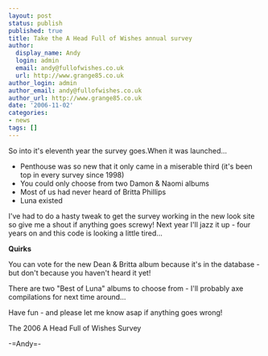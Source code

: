 ```yaml
---
layout: post
status: publish
published: true
title: Take the A Head Full of Wishes annual survey
author:
  display_name: Andy
  login: admin
  email: andy@fullofwishes.co.uk
  url: http://www.grange85.co.uk
author_login: admin
author_email: andy@fullofwishes.co.uk
author_url: http://www.grange85.co.uk
date: '2006-11-02'
categories:
- news
tags: []
---
```

<p>So into it's eleventh year the survey goes.When it was launched...</p>
<ul>
<li>Penthouse was so new that it only came in a miserable third (it's been top in every survey since 1998)</li>
<li>You could only choose from two Damon & Naomi albums</li>
<li>Most of us had never heard of Britta Phillips</li>
<li>Luna existed</li>
</ul>
<p>I've had to do a hasty tweak to get the survey working in the new look site so give me a shout if anything goes screwy! Next year I'll jazz it up - four years on and this code is looking a little tired...</p>
<p><strong>Quirks</strong></p>
<p>You can vote for the new Dean & Britta album because it's in the database - but don't because you haven't heard it yet!</p>
<p>There are two "Best of Luna" albums to choose from - I'll probably axe compilations for next time around...</p>
<p>Have fun - and please let me know asap if anything goes wrong!</p>
<p><span class="removed_link" title="http://www.grange85.co.uk/galaxie/newsurvey.php">The 2006 A Head Full of Wishes Survey</span></p>
<p>-=Andy=-</p>

